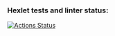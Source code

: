 ### Hexlet tests and linter status:
[![Actions Status](https://github.com/A-Kimpo/js-starter-project-44/workflows/hexlet-check/badge.svg)](https://github.com/A-Kimpo/js-starter-project-44/actions)
